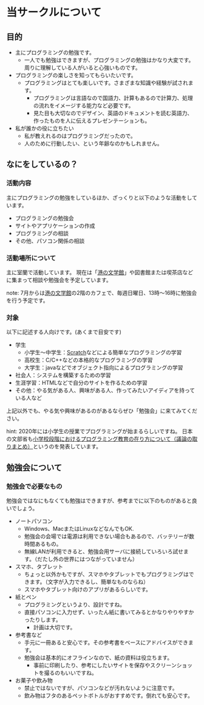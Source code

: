 # 当サークルについて

## 目的
- 主にプログラミングの勉強です。
  - 一人でも勉強はできますが、プログラミングの勉強はかなり大変です。周りに理解している人がいると心強いものです。
- プログラミングの楽しさを知ってもらいたいです。
  - プログラミングはとても楽しいです。さまざまな知識や経験が試されます。
    - プログラミングは言語なので国語力、計算もあるので計算力、処理の流れをイメージする能力など必要です。
    - 見た目も大切なのでデザイン、英語のドキュメントを読む英語力、作ったものを人に伝えるプレゼンテーションも。
- 私が誰かの役に立ちたい
  - 私が教えれるのはプログラミングだったので。
  - 人のために行動したい、という年齢なのかもしれません。


## なにをしているの？

### 活動内容
主にプログラミングの勉強をしているほか、ざっくりと以下のような活動をしています。

- プログラミングの勉強会
- サイトやアプリケーションの作成
- プログラミングの相談
- その他、パソコン関係の相談


### 活動場所について
主に室蘭で活動しています。
現在は「[港の文学館]」や図書館または喫茶店などに集まって相談や勉強会を予定しています。

note: 7月からは[港の文学館]の2階のカフェで、毎週日曜日、13時～16時に勉強会を行う予定です。

[港の文学館]:http://www.city.muroran.lg.jp/main/shisetsu/minatonobungakukan.html


### 対象
以下に記述する人向けです。(あくまで目安です)

- 学生
  - 小学生～中学生：[Scratch]などによる簡単なプログラミングの学習
  - 高校生：C/C++などの本格的なプログラミングの学習
  - 大学生：javaなどでオブジェクト指向によるプログラミングの学習
- 社会人：システムを構築するための学習
- 生涯学習：HTMLなどで自分のサイトを作るための学習
- その他：やる気がある人、興味がある人、作ってみたいアイディアを持っている人など

上記以外でも、やる気や興味があるのがあるならぜひ「勉強会」に来てみてください。

hint:
2020年には小学生の授業でプログラミングが始まるらしいですね。
日本の文部省も[小学校段階におけるプログラミング教育の在り方について（議論の取りまとめ）](http://www.mext.go.jp/b_menu/shingi/chousa/shotou/122/attach/1372525.htm)というのを発表しています。

[Scratch]:https://scratch.mit.edu/


## 勉強会について

### 勉強会で必要なもの
勉強会ではなにもなくても勉強はできますが、参考までに以下のものがあると良いでしょう。

- ノートパソコン
  - Windows、MacまたはLinuxなどなんでもOK.
  - 勉強会の会場では電源は利用できない場合もあるので、バッテリーが数時間あるもの。
  - 無線LANが利用できると、勉強会用サーバに接続していろいろ試せます。（だたし外の世界にはつながっていません）
- スマホ、タブレット
  - ちょっと以外かもですが、スマホやタブレットでもプログラミングはできます。（文字が入力できるし、簡単なものならね）
  - スマホやタブレット向けのアプリがあるらしいです。
- 紙とペン
  - プログラミングというより、設計ですね。
  - 直接パソコンに入力せず、いったん紙に書いてみるとかなりやりやすかったりします。
    - 計画は大切です。
- 参考書など
  - 手元に一冊あると安心です。その参考書をベースにアドバイスができます。
  - 勉強会は基本的にオフラインなので、紙の資料は役立ちます。
    - 事前に印刷したり、参考にしたいサイトを保存やスクリーンショットを撮るのもいいですね。
- お菓子や飲み物
  - 禁止ではないですが、パソコンなどが汚れないように注意です。
  - 飲み物はフタのあるペットボトルがおすすめです。倒れても安心です。

